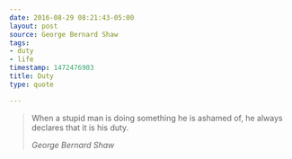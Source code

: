 ```yaml
---
date: 2016-08-29 08:21:43-05:00
layout: post
source: George Bernard Shaw
tags:
- duty
- life
timestamp: 1472476903
title: Duty
type: quote

---
```

> When a stupid man is doing something he is ashamed of, he always declares that it is his duty.
> 
> <cite>George Bernard Shaw</cite>